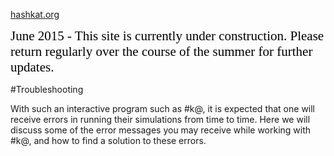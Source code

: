 [hashkat.org](http://hashkat.org)

<span style="color:black; font-family:Georgia; font-size:1.5em;">June 2015 - This site is currently under construction. Please return regularly over the course of the summer for further updates. </span>

#Troubleshooting

With such an interactive program such as #k@, it is expected that one will receive errors in running their simulations from time to time. Here we will discuss some of the error messages you may receive while
working with #k@, and how to find a solution to these errors.
